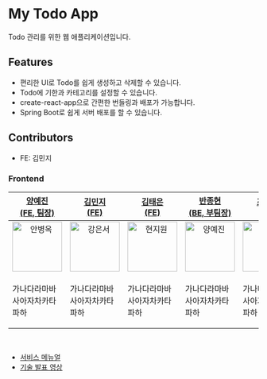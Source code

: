 # My Todo App

Todo 관리를 위한 웹 애플리케이션입니다.

## Features

- 편리한 UI로 Todo를 쉽게 생성하고 삭제할 수 있습니다.
- Todo에 기한과 카테고리를 설정할 수 있습니다.
- create-react-app으로 간편한 번들링과 배포가 가능합니다.
- Spring Boot로 쉽게 서버 배포를 할 수 있습니다.

## Contributors

- FE: 김민지


### Frontend
| [양예진<br>(FE, 팀장)](https://github.com/boahn) | [김민지<br>(FE)](https://github.com/kdmstj) | [김태은<br>(FE)](https://github.com/Gr8G1) | [반종현<br>(BE, 부팀장)](https://github.com/yjyaang) | [조민기<br>(BE)](https://github.com/JOAAAAAAAAAAA) | 
| :---: | :---: | :---: | :---: | :---: |
| <img alt="안병옥" src="https://avatars.githubusercontent.com/u/116166923?v=4" height="100" width="100"> | <img alt="강은서" src="https://avatars.githubusercontent.com/u/62414231?v=4" height="100" width="100"> | <img alt="현지원" src="https://avatars.githubusercontent.com/u/29472238?v=4" height="100" width="100"> | <img alt="양예진" src="https://avatars.githubusercontent.com/u/116554914?v=4" height="100" width="100"> | <img alt="김민지" src="https://avatars.githubusercontent.com/u/116185146?v=4" height="100" width="100"> |
|<p align="left">가나다라마바사아자차카타파하<br/></p> |<p align="left">가나다라마바사아자차카타파하<br/></p>|<p align="left">가나다라마바사아자차카타파하<br/></p>|<p align="left">가나다라마바사아자차카타파하<br/></p>|<p align="left">가나다라마바사아자차카타파하<br/></p>|
<br/>

+ [서비스 메뉴얼](https://docs.google.com/presentation/d/1F7oTSAVCPtnpg6T06QYaP5ogIoqmDu75/edit?usp=share_link&ouid=111467942398670186641&rtpof=true&sd=true)
+ [기술 발표 영상](https://www.youtube.com/watch?v=kVcoMQc9Ntk)
